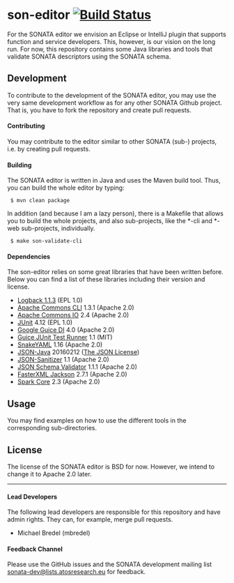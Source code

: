 # son-editor [![Build Status](https://jenkins.sonata-nfv.eu/buildStatus/icon?job=son-editor)](https://jenkins.sonata-nfv.eu/job/son-editor/)

For the SONATA editor we envision an Eclipse or IntelliJ plugin that supports function and service developers. This, however, is our vision on the long run. For now, this repository contains some Java libraries and tools that validate SONATA descriptors using the SONATA schema.

## Development

To contribute to the development of the SONATA editor, you may use the very same development workflow as for any other SONATA Github project. That is, you have to fork the repository and create pull requests.

#### Contributing

You may contribute to the editor similar to other SONATA (sub-) projects, i.e. by creating pull requests.

#### Building

The SONATA editor is written in Java and uses the Maven build tool. Thus, you can build the whole editor by typing:

```
 $ mvn clean package
```

In addition (and because I am a lazy person), there is a Makefile that allows you to build the whole projects, and also sub-projects, like the *-cli and *-web sub-projects, individually.

```
 $ make son-validate-cli
```

#### Dependencies

The son-editor relies on some great libraries that have been written before. Below you can find a list of these libraries including their version and license.

* [Logback 1.1.3](http://logback.qos.ch/) (EPL 1.0)
* [Apache Commons CLI](https://commons.apache.org/proper/commons-cli/) 1.3.1 (Apache 2.0)
* [Apache Commons IO](https://commons.apache.org/proper/commons-io/) 2.4 (Apache 2.0)
* [JUnit](http://junit.org) 4.12 (EPL 1.0) 
* [Google Guice DI](https://github.com/google/guice) 4.0 (Apache 2.0)
* [Guice JUnit Test Runner](https://github.com/caarlos0/guice-junit-test-runner) 1.1 (MIT)
* [SnakeYAML](https://bitbucket.org/asomov/snakeyaml) 1.16 (Apache 2.0)
* [JSON-Java](https://github.com/stleary/JSON-java) 20160212 ([The JSON License](http://www.json.org/license.html))
* [JSON-Sanitizer](https://www.owasp.org/index.php/OWASP_JSON_Sanitizer) 1.1 (Apache 2.0)
* [JSON Schema Validator](http://www.everit.org/) 1.1.1 (Apache 2.0)
* [FasterXML Jackson](https://github.com/FasterXML/jackson) 2.7.1 (Apache 2.0)
* [Spark Core](http://sparkjava.com/) 2.3 (Apache 2.0)
 
## Usage

You may find examples on how to use the different tools in the corresponding sub-directories.


## License

The license of the SONATA editor is BSD for now. However, we intend to change it to Apache 2.0 later.

---
#### Lead Developers

The following lead developers are responsible for this repository and have admin rights. They can, for example, merge pull requests.

- Michael Bredel (mbredel)

#### Feedback Channel

Please use the GitHub issues and the SONATA development mailing list sonata-dev@lists.atosresearch.eu for feedback.

